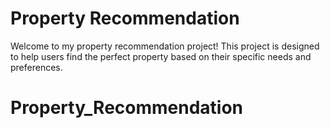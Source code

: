 # Property Recommendation
Welcome to my property recommendation project! This project is designed to help users find the perfect property based on their specific needs and preferences.


# Property_Recommendation
